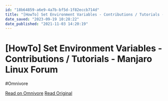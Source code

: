 ```yaml
---
id: "18b64859-a6e9-4a7b-bf5d-1f82eccb714d"
title: "[HowTo] Set Environment Variables - Contributions / Tutorials - Manjaro Linux Forum"
date_saved: "2023-09-19 10:28:22"
date_published: "2021-11-03 14:20:19"
---
```


# [HowTo] Set Environment Variables - Contributions / Tutorials - Manjaro Linux Forum
#Omnivore

[Read on Omnivore](https://omnivore.app/me/how-to-set-environment-variables-contributions-tutorials-manjaro-18aacc4f1dc)
[Read Original](https://forum.manjaro.org/t/howto-set-environment-variables/88955)

